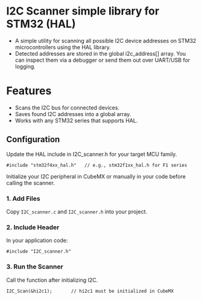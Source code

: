 # I2C Scanner simple library for STM32 (HAL)
- A simple utility for scanning all possible I2C device addresses on STM32 microcontrollers using the HAL library.
- Detected addresses are stored in the global i2c_address[] array. You can inspect them via a debugger or send them out over UART/USB for logging.

# Features
- Scans the I2C bus for connected devices.
- Saves found I2C addresses into a global array.
- Works with any STM32 series that supports HAL.

## Configuration
Update the HAL include in I2C_scanner.h for your target MCU family.

	#include "stm32f4xx_hal.h"   // e.g., stm32f1xx_hal.h for F1 series

Initialize your I2C peripheral in CubeMX or manually in your code before calling the scanner.

### 1. Add Files
Copy `I2C_scanner.c` and `I2C_scanner.h` into your project.

### 2. Include Header
In your application code:

 	#include "I2C_scanner.h"

### 3. Run the Scanner
Call the function after initializing I2C.

	I2C_Scan(&hi2c1);		// hi2c1 must be initialized in CubeMX

